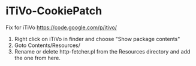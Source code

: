 iTiVo-CookiePatch
=================

Fix for iTiVo https://code.google.com/p/itivo/

1. Right click on iTiVo in finder and choose "Show package contents"
2. Goto Contents/Resources/
3. Rename or delete http-fetcher.pl from the Resources directory and add the one from here.